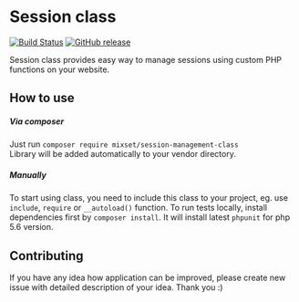 # Session class

[![Build Status](https://travis-ci.org/mixset/Session-management-class.png)](https://travis-ci.org/mixset/Session-management-class)
[![GitHub release](https://img.shields.io/github/release/mixset/Session-management-class.svg)](https://GitHub.com/mixset/Session-management-class/releases/)

Session class provides easy way to manage sessions using custom PHP functions on your website.
 
## How to use

##### Via composer
Just run `composer require mixset/session-management-class`  
Library will be added automatically to your vendor directory.

##### Manually

To start using class, you need to include this class to your project, eg. use `include`, `require` or `__autoload()` function. 
To run tests locally, install dependencies first by `composer install`.
It will install latest `phpunit` for php 5.6 version.

##  Contributing

If you have any idea how application can be improved, please create new issue with detailed description of your idea. Thank you :)